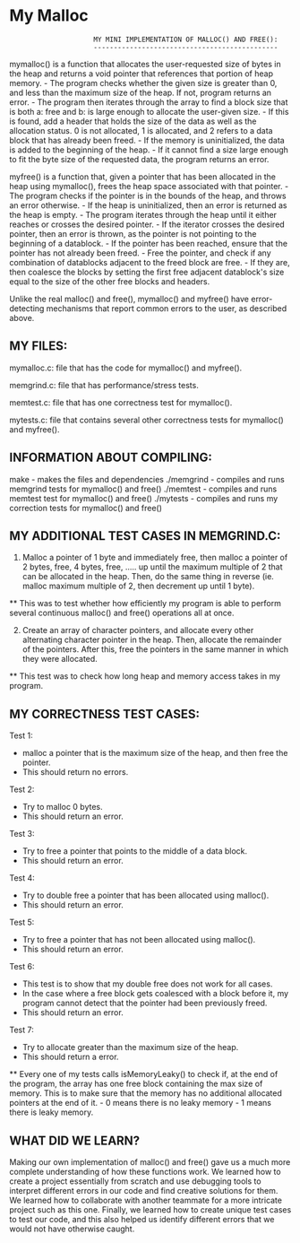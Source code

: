 # My Malloc

                         MY MINI IMPLEMENTATION OF MALLOC() AND FREE():
                         ----------------------------------------------

mymalloc() is a function that allocates the user-requested size of bytes in the heap and returns a 
void pointer that references that portion of heap memory. 
    - The program checks whether the given size is greater than 0, and less than the maximum size of 
    the heap. If not, program returns an error. 
    - The program then iterates through the array to find a block size that is both a: free and 
    b: is large enough to allocate the user-given size. 
        - If this is found, add a header that holds the size of the data as well as the
        allocation status. 0 is not allocated, 1 is allocated, and 2 refers to a data block
        that has already been freed. 
    - If the memory is uninitialized, the data is added to the beginning of the heap.
    - If it cannot find a size large enough to fit the byte size of the requested data, the program 
    returns an error.

myfree() is a function that, given a pointer that has been allocated in the heap using mymalloc(), 
frees the heap space associated with that pointer. 
    - The program checks if the pointer is in the bounds of the heap, and throws an error otherwise. 
    - If the heap is uninitialized, then an error is returned as the heap is empty. 
    - The program iterates through the heap until it either reaches or crosses the desired pointer. 
        - If the iterator crosses the desired pointer, then an error is thrown, as the 
        pointer is not pointing to the beginning of a datablock. 
    - If the pointer has been reached, ensure that the pointer has not already been freed. 
    - Free the pointer, and check if any combination of datablocks adjacent to the freed
    block are free. 
        - If they are, then coalesce the blocks by setting the first free adjacent datablock's 
        size equal to the size of the other free blocks and headers. 
        
Unlike the real malloc() and free(), mymalloc() and myfree() have error-detecting mechanisms that
report common errors to the user, as described above. 

MY FILES: 
-------

mymalloc.c: file that has the code for mymalloc() and myfree().

memgrind.c: file that has performance/stress tests. 

memtest.c: file that has one correctness test for mymalloc().
 
mytests.c: file that contains several other correctness tests for mymalloc() and myfree().

INFORMATION ABOUT COMPILING:
---------------------------
make - makes the files and dependencies
./memgrind - compiles and runs memgrind tests for mymalloc() and free()
./memtest - compiles and runs memtest test for mymalloc() and free()
./mytests - compiles and runs my correction tests for mymalloc() and free()


MY ADDITIONAL TEST CASES IN MEMGRIND.C:
--------------------------------------
1. Malloc a pointer of 1 byte and immediately free, then malloc a pointer of 2 bytes, free,
4 bytes, free, ..... up until the maximum multiple of 2 that can be allocated in the heap. 
Then, do the same thing in reverse (ie. malloc maximum multiple of 2, then decrement up until
1 byte).

** This was to test whether how efficiently my program is able to perform several continuous 
malloc() and free() operations all at once. 

2. Create an array of character pointers, and allocate every other alternating character pointer 
in the heap. Then, allocate the remainder of the pointers. After this, free the pointers in the 
same manner in which they were allocated. 

** This test was to check how long heap and memory access takes in my program.


MY CORRECTNESS TEST CASES: 
-------------------------
Test 1:
- malloc a pointer that is the maximum size of the heap, and then free the pointer. 
- This should return no errors. 

Test 2: 
- Try to malloc 0 bytes.
- This should return an error.

Test 3: 
- Try to free a pointer that points to the middle of a data block. 
- This should return an error. 

Test 4: 
- Try to double free a pointer that has been allocated using malloc().
- This should return an error. 

Test 5: 
- Try to free a pointer that has not been allocated using malloc(). 
- This should return an error.

Test 6: 
- This test is to show that my double free does not work for all cases. 
- In the case where a free block gets coalesced with a block before it, my program cannot 
detect that the pointer had been previously freed. 
- This should return an error. 

Test 7: 
- Try to allocate greater than the maximum size of the heap. 
- This should return a error.


** Every one of my tests calls isMemoryLeaky() to check if, at the end of the program, 
the array has one free block containing the max size of memory. This is to make sure that the
memory has no additional allocated pointers at the end of it.
    - 0 means there is no leaky memory
    - 1 means there is leaky memory. 

WHAT DID WE LEARN?
----------------
Making our own implementation of malloc() and free() gave us a much more complete understanding 
of how these functions work. We learned how to create a project essentially from scratch and use 
debugging tools to interpret different errors in our code and find creative solutions for them. We 
learned how to collaborate with another teammate for a more intricate project such as this one. 
Finally, we learned how to create unique test cases to test our code, and this also helped us 
identify different errors that we would not have otherwise caught. 

